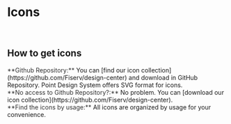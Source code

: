# Icons

</br>

## How to get icons

<span style="color:#333333">
**Github Repository:**
</span>   
You can [find our icon collection](https://github.com/Fiserv/design-center) and download in GitHub Repository. Point Design System offers SVG format for icons.

</br>

<span style="color:#333333">
**No access to Github Repository?:**
</span>   
No problem. You can [download our icon collection](https://github.com/Fiserv/design-center).

</br>

<span style="color:#333333">
**Find the icons by usage:**
</span>   
All icons are organized by usage for your convenience.

